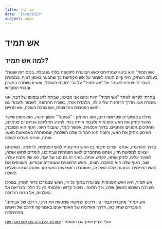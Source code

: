```yaml
---
title: אש תמיד
date: "16/6/2023"
subject: main
---
```


# אש תמיד

## למה אש תמיד?

"אש תמיד" הוא ביטוי שמתייחס לאש הבוערת לתקופה בלתי מוגבלת.
במסורות שונות בעולם העתיק, היה קיים הנוהג לשמור על אש מקודשת כך שתבער באופן רציף.
במסורת העברית יש ציווי לשמור על "אש תמיד" על גבי 'מזבח העולה', ואש זו נשמרה במשכן ובבתי המקדש.

בחרתי לקרוא לאתר "אש תמיד" היות וכיום אני מבינה, שבתחילתו ובסופו של דבר, אני שומרת אש.
הדרך הרוחנית שלי כולה, מלמדת אותי, בשורה תחתונה, לשמור ולעבוד עם האש הפנימית והחיצונית, אש מזבח העולה, אש החיים.

אימון היוגה, הוא אימון שיוצר "Tapas" - מילה בסנסקריט שפרושה חום, אש.
האימון מיועד לחזק את האש הפנימית ולעבוד איתה בכדי להניע תהליכים אנרגטיים פנימיים, תהליכים גופניים ורוחניים.
בדרך אנלוגית, אפשר לומר, שעבור היוגי, הגוף הוא המזבח, האימון מחזק את האש, והזבח הוא המהות שלנו השלמה, שמטוהרת באמצעות האש. אותה, אנחנו מעלים לעולה.

בדרך האדומה, אנחנו יוצרים חיבור בין האש החיצונית לאש הפנימית.
לדוגמה, כשאנחנו יוצאים למסעות חזון, אנחנו מתחברים לאש הפנימית שבתוכנו, לומדים לחוש אותה, לשמור עליה, לחזק אותה, לקדש אותה.
בעיני זה גם סוג של יוגה, סוג של מזבח עולה.
שוב, הגוף שלנו הוא המזבח. הצום, והאש החיצונית ששומרים עבורינו, מעצימים את האש הפנימית.
המהות שלנו השלמה, מטוהרת באמצעות האש הזו, ואותה אנחנו מעלים לעולה.

אש תמיד, היא האש הפנימית שבוערת בתוך כל חי, האש שבמרכז כדור הארץ, במרכז מערכת השמש (האש) שלנו, וכך הלאה.. חיבור קדוש ואלמותי בין כל חלקי הבריאה אל האלהים, אל הרוח הגדולה.

'אש תמיד' מחברת עבורי בין דרכים עתיקות שמטוות את דרכי, דרכם של אבותינו העיבריים שחיו כאן, הדרך האדומה של האינדיאנים באמריקה ודרכם של היוגים מההימליה.

אולי יעניין אותך גם המאמר:
[יסודות העבודה עם אש מקודשת](https://www.walla.co.il)

